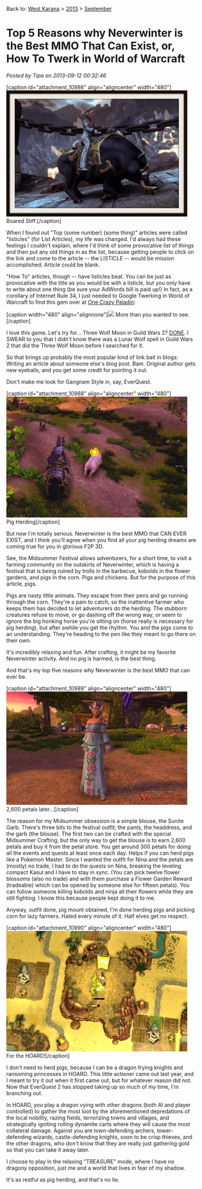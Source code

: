 Back to: [West Karana](/posts/westkarana.md) > [2013](/posts/2013/westkarana.md) > [September](./westkarana.md)
# Top 5 Reasons why Neverwinter is the Best MMO That Can Exist, or, How To Twerk in World of Warcraft

*Posted by Tipa on 2013-09-12 00:32:46*

[caption id="attachment\_10986" align="aligncenter" width="480"][![Boared Stiff.](../../../uploads/2013/09/GameClient-2013-09-12-00-38-15-69-480x334.jpg)](../../../uploads/2013/09/GameClient-2013-09-12-00-38-15-69.jpg) Boared Stiff.[/caption]

When I found out "Top (some number) (some thing)" articles were called "listicles" (for List Articles), my life was changed. I'd always had these feelings I couldn't explain, where I'd think of some provocative list of things and then put any old things in as the list, because getting people to click on the link and come to the article -- the LISTICLE -- would be mission accomplished. Article could be blank.

"How To" articles, though -- have listicles beat. You can be just as provocative with the title as you would be with a listicle, but you only have to write about one thing (be sure your AdWords bill is paid up!) In fact, as a corollary of Internet Rule 34, I just needed to Google Twerking in World of Warcraft to find this gem over at [One Crazy Paladin](http://onecrazypaladin.wordpress.com/2013/08/26/miley-cyrus-twerking-in-world-of-warcraft/):

[caption width="480" align="alignnone"]![](http://onecrazypaladin.files.wordpress.com/2013/08/mileycyrus.png) More than you wanted to see.[/caption]

I love this game. Let's try for... Three Wolf Moon in Guild Wars 2? [DONE](http://www.shockfront.net/forum/m/5314351/viewthread/7251323-three-wolf-moon/forum_id/1721783). I SWEAR to you that I didn't know there was a Lunar Wolf spell in Guild Wars 2 that did the Three Wolf Moon before I searched for it.

So that brings up probably the most popular kind of link bait in blogs: Writing an article about someone else's blog post. Bam. Original author gets new eyeballs, and you get some credit for pointing it out.

Don't make me look for Gangnam Style in, say, EverQuest.

[caption id="attachment\_10988" align="aligncenter" width="480"][![Pig Herding](../../../uploads/2013/09/GameClient-2013-09-11-22-20-24-911-480x320.jpg)](../../../uploads/2013/09/GameClient-2013-09-11-22-20-24-911.jpg) Pig Herding[/caption]

But now I'm totally serious. Neverwinter is the best MMO that CAN EVER EXIST, and I think you'll agree when you find all your pig herding dreams are coming true for you in glorious F2P 3D.

See, the Midsummer Festival allows adventurers, for a short time, to visit a farming community on the outskirts of Neverwinter, which is having a festival that is being ruined by trolls in the barbecue, kobolds in the flower gardens, and pigs in the corn. Pigs and chickens. But for the purpose of this article, pigs.

Pigs are nasty little animals. They escape from their pens and go running through the corn. They're a pain to catch, so the inattentive farmer who keeps them has decided to let adventurers do the herding. The stubborn creatures refuse to move, or go dashing off the wrong way, or seem to ignore the big honking horse you're sitting on (horse really is necessary for pig herding), but after awhile you get the rhythm. You and the pigs come to an understanding. They're heading to the pen like they meant to go there on their own.

It's incredibly relaxing and fun. After crafting, it might be my favorite Neverwinter activity. And no pig is harmed, is the best thing.

And that's my top five reasons why Neverwinter is the best MMO that can ever be.

[caption id="attachment\_10989" align="aligncenter" width="480"][![2,600 petals later...](../../../uploads/2013/09/GameClient-2013-09-11-21-48-58-25-480x300.jpg)](../../../uploads/2013/09/GameClient-2013-09-11-21-48-58-25.jpg) 2,600 petals later...[/caption]

The reason for my Midsummer obsession is a simple blouse, the Sunite Garb. There's three bits to the festival outfit; the pants, the headdress, and the garb (the blouse). The first two can be crafted with the special Midsummer Crafting, but the only way to get the blouse is to earn 2,600 petals and buy it from the petal store. You get around 300 petals for doing all the events and quests at least once each day. Helps if you can herd pigs like a Pokemon Master. Since I wanted the outfit for Nina and the petals are (mostly) no trade, I had to do the quests on Nina, breaking the leveling compact Kasul and I have to stay in sync. (You can pick twelve flower blossoms (also no trade) and with them purchase a Flower Garden Reward (tradeable) which can be opened by someone else for fifteen petals). You can follow someone killing kobolds and ninja all their flowers while they are still fighting. I know this because people kept doing it to me.

Anyway, outfit done, pig mount obtained, I'm done herding pigs and picking corn for lazy farmers. Hated every minute of it. Half elves get no respect.

[caption id="attachment\_10990" align="aligncenter" width="480"][![For the HOARD!](../../../uploads/2013/09/Reuben-2013-09-12-00-15-06-62-480x319.jpg)](../../../uploads/2013/09/Reuben-2013-09-12-00-15-06-62.jpg) For the HOARD![/caption]

I don't need to herd pigs, because I can be a dragon frying knights and ransoming princesses in HOARD. This little actioner came out last year, and I meant to try it out when it first came out, but for whatever reason did not. Now that EverQuest 2 has stopped taking up so much of my time, I'm branching out.

In HOARD, you play a dragon vying with other dragons (both AI and player controlled) to gather the most loot by the aforementioned depredations of the local nobility, razing fields, terrorizing towns and villages, and strategically igniting rolling dynamite carts where they will cause the most collateral damage. Against you are town-defending archers, tower-defending wizards, castle-defending knights, soon to be crisp thieves, and the other dragons, who don't know that they are really just gathering gold so that you can take it away later.

I choose to play in the relaxing "TREASURE" mode, where I have no dragony opposition, just me and a world that lives in fear of my shadow.

It's as restful as pig herding, and that's no lie.

